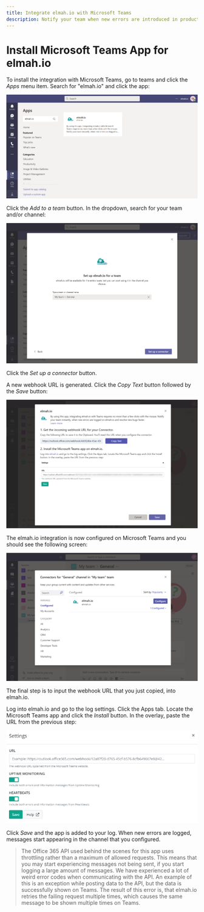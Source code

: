 ```yaml
---
title: Integrate elmah.io with Microsoft Teams
description: Notify your team when new errors are introduced in production. With the elmah.io app for Microsoft Teams time from introducing a bug to fix is heavily reduced.
---
```


# Install Microsoft Teams App for elmah.io

To install the integration with Microsoft Teams, go to teams and click the *Apps* menu item. Search for "elmah.io" and click the app:

![Search for elmah.io](images/apps/teams/step1.png)

Click the *Add to a team* button. In the dropdown, search for your team and/or channel:

![Search for elmah.io](images/apps/teams/step2.png)

Click the *Set up a connector* button.

A new webhook URL is generated. Click the *Copy Text* button followed by the *Save* button:

![Copy the webhook URL](images/apps/teams/step4.png)

The elmah.io integration is now configured on Microsoft Teams and you should see the following screen:

![Configured](images/apps/teams/step5.png)

The final step is to input the webhook URL that you just copied, into elmah.io.

Log into elmah.io and go to the log settings. Click the Apps tab. Locate the Microsoft Teams app and click the *Install* button. In the overlay, paste the URL from the previous step:

![Install Microsoft Teams app](images/teams_installapp.png)

Click *Save* and the app is added to your log. When new errors are logged, messages start appearing in the channel that you configured.

> The Office 365 API used behind the scenes for this app uses throttling rather than a maximum of allowed requests. This means that you may start experiencing messages not being sent, if you start logging a large amount of messages. We have experienced a lot of weird error codes when communicating with the API. An example of this is an exception while posting data to the API, but the data is successfully shown on Teams. The result of this error is, that elmah.io retries the failing request multiple times, which causes the same message to be shown multiple times on Teams.